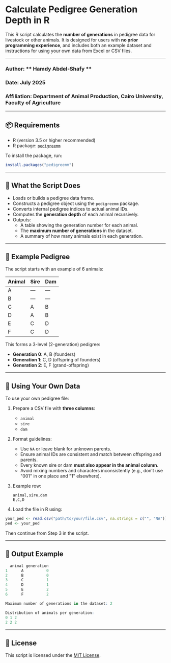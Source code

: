 # Calculate Pedigree Generation Depth in R

This R script calculates the **number of generations** in pedigree data for livestock or other animals. It is designed for users with **no prior programming experience**, and includes both an example dataset and instructions for using your own data from Excel or CSV files.

---
### Author: ** Hamdy Abdel-Shafy **  
### Date: July 2025  
### Affiliation: Department of Animal Production, Cairo University, Faculty of Agriculture
---

## 📦 Requirements

- R (version 3.5 or higher recommended)
- R package: [`pedigreemm`](https://cran.r-project.org/package=pedigreemm)

To install the package, run:

```r
install.packages("pedigreemm")
```

---

## 📜 What the Script Does

- Loads or builds a pedigree data frame.
- Constructs a pedigree object using the `pedigreemm` package.
- Converts internal pedigree indices to actual animal IDs.
- Computes the **generation depth** of each animal recursively.
- Outputs:
  - A table showing the generation number for each animal.
  - The **maximum number of generations** in the dataset.
  - A summary of how many animals exist in each generation.

---

## 🧪 Example Pedigree

The script starts with an example of 6 animals:

| Animal | Sire | Dam |
|--------|------|-----|
| A      | —    | —   |
| B      | —    | —   |
| C      | A    | B   |
| D      | A    | B   |
| E      | C    | D   |
| F      | C    | D   |

This forms a 3-level (2-generation) pedigree:
- **Generation 0**: A, B (founders)
- **Generation 1**: C, D (offspring of founders)
- **Generation 2**: E, F (grand-offspring)

---

## 📁 Using Your Own Data

To use your own pedigree file:

1. Prepare a CSV file with **three columns**:
   - `animal`
   - `sire`
   - `dam`

2. Format guidelines:
   - Use `NA` or leave blank for unknown parents.
   - Ensure animal IDs are consistent and match between offspring and parents.
   - Every known sire or dam **must also appear in the animal column**.
   - Avoid mixing numbers and characters inconsistently (e.g., don’t use "001" in one place and "1" elsewhere).

3. Example row:
   ```
   animal,sire,dam
   E,C,D
   ```

4. Load the file in R using:

```r
your_ped <- read.csv("path/to/your/file.csv", na.strings = c("", "NA"))
ped <- your_ped
```

Then continue from Step 3 in the script.

---

## 💬 Output Example

```r
  animal generation
1      A          0
2      B          0
3      C          1
4      D          1
5      E          2
6      F          2

Maximum number of generations in the dataset: 2

Distribution of animals per generation:
0 1 2 
2 2 2
```

---

## 📄 License

This script is licensed under the [MIT License](LICENSE).
